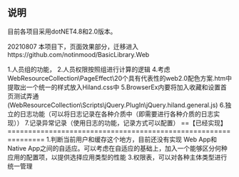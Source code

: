 ﻿说明
--
目前各项目采用dotNET4.8和2.0版本。

20210807 本项目下，页面效果部分，迁移进入https://github.com/notinmood/BasicLibrary.Web

1.人员组的功能，
2.人员权限按照组进行计算的逻辑
4.考虑WebResourceCollection\PageEffect\20个具有代表性的web2.0配色方案.htm中提取出一个统一的样式放入Hiland.css中
5.BrowserEx内要将加入收藏和设置首页测试弄通(WebResourceCollection\Scripts\jQuery.PlugIn\jQuery.hiland.general.js)
6.独立的日志功能（可以将日志记录在各种介质中（即需要进行各种介质的日志实现））
7.记录异常记录（使用日志的功能，记录方式可以配置）
==【已经实现】===============================================================
1.判断当前用户和缓存这个地方，目前还没有实现 Web App和Native App之间的自适应。可以考虑在自适应的基础上，加入一个能够区分何种应用的配置项，以提供选择应用类型的性能
3.权限表，可以对各种主体类型进行统一管理